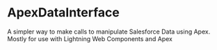# ApexDataInterface
A simpler way to make calls to manipulate Salesforce Data using Apex. Mostly for use with Lightning Web Components and Apex
